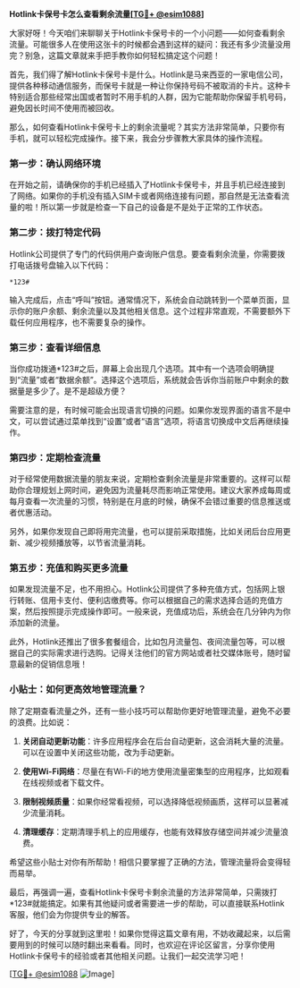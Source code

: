 **Hotlink卡保号卡怎么查看剩余流量[[TG💪+ @esim1088](https://t.me/s/esim1088)]**

大家好呀！今天咱们来聊聊关于Hotlink卡保号卡的一个小问题——如何查看剩余流量。可能很多人在使用这张卡的时候都会遇到这样的疑问：我还有多少流量没用完？别急，这篇文章就来手把手教你如何轻松搞定这个问题！

首先，我们得了解Hotlink卡保号卡是什么。Hotlink是马来西亚的一家电信公司，提供各种移动通信服务，而保号卡就是一种让你保持号码不被取消的卡片。这种卡特别适合那些经常出国或者暂时不用手机的人群，因为它能帮助你保留手机号码，避免因长时间不使用而被回收。

那么，如何查看Hotlink卡保号卡上的剩余流量呢？其实方法非常简单，只要你有手机，就可以轻松完成操作。接下来，我会分步骤教大家具体的操作流程。

### **第一步：确认网络环境**
在开始之前，请确保你的手机已经插入了Hotlink卡保号卡，并且手机已经连接到了网络。如果你的手机没有插入SIM卡或者网络连接有问题，那自然是无法查看流量的啦！所以第一步就是检查一下自己的设备是不是处于正常的工作状态。

### **第二步：拨打特定代码**
Hotlink公司提供了专门的代码供用户查询账户信息。要查看剩余流量，你需要拨打电话拨号盘输入以下代码：

```
*123#
```

输入完成后，点击“呼叫”按钮。通常情况下，系统会自动跳转到一个菜单页面，显示你的账户余额、剩余流量以及其他相关信息。这个过程非常直观，不需要额外下载任何应用程序，也不需要复杂的操作。

### **第三步：查看详细信息**
当你成功拨通*123#之后，屏幕上会出现几个选项。其中有一个选项会明确提到“流量”或者“数据余额”。选择这个选项后，系统就会告诉你当前账户中剩余的数据量是多少了。是不是超级方便？

需要注意的是，有时候可能会出现语言切换的问题。如果你发现界面的语言不是中文，可以尝试通过菜单找到“设置”或者“语言”选项，将语言切换成中文后再继续操作。

### **第四步：定期检查流量**
对于经常使用数据流量的朋友来说，定期检查剩余流量是非常重要的。这样可以帮助你合理规划上网时间，避免因为流量耗尽而影响正常使用。建议大家养成每周或每月查看一次流量的习惯，特别是在月底的时候，确保不会错过重要的信息推送或者优惠活动。

另外，如果你发现自己即将用完流量，也可以提前采取措施，比如关闭后台应用更新、减少视频播放等，以节省流量消耗。

### **第五步：充值和购买更多流量**
如果发现流量不足，也不用担心。Hotlink公司提供了多种充值方式，包括网上银行转账、信用卡支付、便利店缴费等。你可以根据自己的需求选择合适的充值方案，然后按照提示完成操作即可。一般来说，充值成功后，系统会在几分钟内为你添加新的流量。

此外，Hotlink还推出了很多套餐组合，比如包月流量包、夜间流量包等，可以根据自己的实际需求进行选购。记得关注他们的官方网站或者社交媒体账号，随时留意最新的促销信息哦！

### **小贴士：如何更高效地管理流量？**
除了定期查看流量之外，还有一些小技巧可以帮助你更好地管理流量，避免不必要的浪费。比如说：

1. **关闭自动更新功能**：许多应用程序会在后台自动更新，这会消耗大量的流量。可以在设置中关闭这些功能，改为手动更新。
   
2. **使用Wi-Fi网络**：尽量在有Wi-Fi的地方使用流量密集型的应用程序，比如观看在线视频或者下载文件。

3. **限制视频质量**：如果你经常看视频，可以选择降低视频画质，这样可以显著减少流量消耗。

4. **清理缓存**：定期清理手机上的应用缓存，也能有效释放存储空间并减少流量浪费。

希望这些小贴士对你有所帮助！相信只要掌握了正确的方法，管理流量将会变得轻而易举。

最后，再强调一遍，查看Hotlink卡保号卡剩余流量的方法非常简单，只需拨打*123#就能搞定。如果有其他疑问或者需要进一步的帮助，可以直接联系Hotlink客服，他们会为你提供专业的解答。

好了，今天的分享就到这里啦！如果你觉得这篇文章有用，不妨收藏起来，以后需要用到的时候可以随时翻出来看看。同时，也欢迎在评论区留言，分享你使用Hotlink卡保号卡的经验或者其他相关问题。让我们一起交流学习吧！

[[TG💪+ @esim1088](https://t.me/s/esim1088) ![Image](https://i.postimg.cc/4NQfJmqS/Snipaste-2025-05-13-00-14-12.png)]